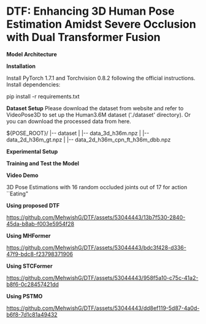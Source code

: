 
# DTF: Enhancing 3D Human Pose Estimation Amidst Severe Occlusion with Dual Transformer Fusion
**Model Architecture**


**Installation**

Install PyTorch 1.7.1 and Torchvision 0.8.2 following the official instructions.
Install dependencies:

pip install -r requirements.txt

**Dataset Setup**
Please download the dataset from  website and refer to VideoPose3D to set up the Human3.6M dataset ('./dataset' directory). Or you can download the processed data from here.

${POSE_ROOT}/
|-- dataset
|   |-- data_3d_h36m.npz
|   |-- data_2d_h36m_gt.npz
|   |-- data_2d_h36m_cpn_ft_h36m_dbb.npz

**Experimental Setup**

**Training and Test the Model**


**Video Demo**


3D Pose Estimations with 16 random occluded joints out of 17 for action ``Eating"

**Using proposed DTF**

https://github.com/MehwishG/DTF/assets/53044443/13b7f530-2840-45da-b8ab-f003e5954f28

**Using MHFormer**

https://github.com/MehwishG/DTF/assets/53044443/bdc3f428-d336-47f9-bdc8-f23798371906

**Using STCFormer**

https://github.com/MehwishG/DTF/assets/53044443/958f5a10-c75c-41a2-b8f6-0c28457421dd

**Using PSTMO**



https://github.com/MehwishG/DTF/assets/53044443/dd8ef119-5d87-4a0d-b6f8-7d1c81a49432


